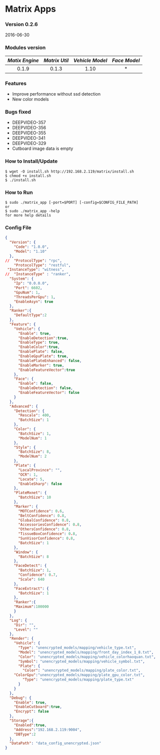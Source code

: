# Matrix Apps
### Version 0.2.6
2016-06-30

### Modules version
| *Matix Engine* | *Matrix Util* | *Vehicle Model* | *Face Model* |
|:--------------:|:-------------:|:---------------:|:------------:|
| 0.1.9 | 0.1.3 | 1.10 | * |

### Features
- Improve performance without ssd detection
- New color models

### Bugs fixed
- DEEPVIDEO-357
- DEEPVIDEO-356
- DEEPVIDEO-355
- DEEPVIDEO-341
- DEEPVIDEO-329
- Cutboard image data is empty

### How to Install/Update
```
$ wget -O install.sh http://192.168.2.119/matrix/install.sh
$ chmod +x install.sh
$ ./install.sh 
```

### How to Run
```
$ sudo ./matrix_app [-port=$PORT] [-config=$CONFIG_FILE_PATH]
or
$ sudo ./matrix_app -help
for more help details 
```

### Config File
```json
{
  "Version": {
    "Code": "1.0.0",
    "Model": "1.10"
  },
//  "ProtocolType": "rpc",
    "ProtocolType": "restful",
 "InstanceType": "witness",
//  "InstanceType" : "ranker",
  "System": {
    "Ip": "0.0.0.0",
    "Port": 6602,
    "GpuNum": 1,
    "ThreadsPerGpu": 1,
    "EnableAsyn": true
  },
  "Ranker":{
	"DefaultType":2
  },
  "Feature": {
    "Vehicle": {
      "Enable": true,
      "EnableDetection":true,
      "EnableType": true,
      "EnableColor":true,
      "EnablePlate": false,
      "EnableGpuPlate": true,
      "EnablePlateEnhanced": false,
      "EnableMarker": true,
      "EnableFeatureVector":true
    },
    "Face": {
      "Enable": false,
      "EnableDetection": false,
      "EnableFeatureVector": false
    }
  },
  "Advanced": {
    "Detection": {
      "Rescale": 400,
      "BatchSize": 1
    },
    "Color": {
      "BatchSize": 1,
      "ModelNum": 1
    },
    "Style": {
      "BatchSize": 8,
      "ModelNum": 2
    },
    "Plate": {
      "LocalProvince": "",
      "OCR": 1,
      "Locate": 5,
      "EnableSharp": false
    },
    "PlateMxnet": {
      "BatchSize": 10
    },
    "Marker": {
      "MOTConfidence": 0.6,
      "BeltConfidence": 0.8,
      "GlobalConfidence": 0.8,
      "AccessoriesConfidence": 0.8,
      "OthersConfidence": 0.8,
      "TissueBoxConfidence": 0.8,
      "SunVisorConfidence": 0.8,
      "BatchSize": 1
    },
    "Window": {
      "BatchSize": 8
    },
    "FaceDetect": {
      "BatchSize": 1,
      "Confidence": 0.7,
      "Scale": 640
    },
    "FaceExtract": {
      "BatchSize": 1
    },
    "Ranker":{
	"Maximum":100000
    }
  },
  "Log": {
    "Dir": "",
    "Level": ""
  },
  "Render": {
    "Vehicle": {
      "Type": "unencrypted_models/mapping/vehicle_type.txt",
      "Model": "unencrypted_models/mapping/front_day_index_1_8.txt",
      "Color": "unencrypted_models/mapping/vehicle_colorhaoquan.txt",
      "Symbol": "unencrypted_models/mapping/vehicle_symbol.txt",
      "Plate": {
        "Color": "unencrypted_models/mapping/plate_color.txt",
	"ColorGpu":"unencrypted_models/mapping/plate_gpu_color.txt",
        "Type": "unencrypted_models/mapping/plate_type.txt"
      }
    }
  },
  "Debug": {
    "Enable": true,
	"EnableCutboard":true,
    "Encrypt": false
  },
  "Storage":{
    "Enabled":true,
    "Address":"192.168.2.119:9004",
    "DBType":2
  },
  "DataPath": "data_config_unencrypted.json"
}

```